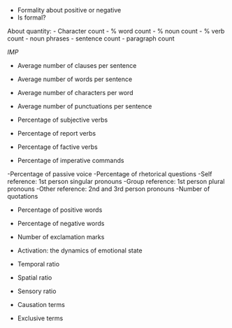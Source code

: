 - Formality about positive or negative
- Is formal?


About quantity:
    - Character count
    - % word count
    - % noun count
    - % verb count
    - noun phrases
    - sentence count
    - paragraph count

*IMP*
- Average number of clauses per sentence
- Average number of words per sentence
- Average number of characters per word
- Average number of punctuations per sentence 

- Percentage of subjective verbs 
- Percentage of report verbs 
- Percentage of factive verbs 
- Percentage of imperative commands 

-Percentage of passive voice 
-Percentage of rhetorical questions 
-Self reference: 1st person singular pronouns 
-Group reference: 1st person plural pronouns
-Other reference: 2nd and 3rd person pronouns
-Number of quotations

- Percentage of positive words
- Percentage of negative words
- Number of exclamation marks
- Activation: the dynamics of emotional state

- Temporal ratio 
- Spatial ratio
- Sensory ratio
- Causation terms
- Exclusive terms